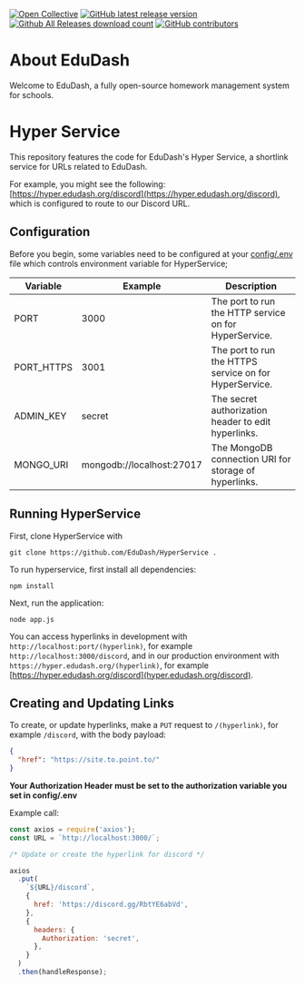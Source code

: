 [![Open Collective](https://opencollective.com/edudash/tiers/badge.svg)](https://opencollective.com/edudash/) [![GitHub latest release version](https://img.shields.io/github/v/release/edudash/edudash.svg?style=flat)](https://github.com/edudash/edudash/releases/latest) [![Github All Releases download count](https://img.shields.io/github/downloads/edudash/edudash/total.svg?style=flat)](https://github.com/edudash/edudash/releases/latest) [![GitHub contributors](https://img.shields.io/github/contributors/edudash/edudash.svg?style=flat)](https://github.com/edudash/edudash/graphs/contributors)

# About EduDash

Welcome to EduDash, a fully open-source homework management system for schools.

# Hyper Service

This repository features the code for EduDash's Hyper Service, a shortlink service for URLs related to EduDash.

For example, you might see the following: [https://hyper.edudash.org/discord](https://hyper.edudash.org/discord), which is configured to route to our Discord URL.

## Configuration

Before you begin, some variables need to be configured at your [config/.env](config/.env) file which controls environment variable for HyperService;

| Variable   | Example                   | Description                                            |
| ---------- | ------------------------- | ------------------------------------------------------ |
| PORT       | 3000                      | The port to run the HTTP service on for HyperService.  |
| PORT_HTTPS | 3001                      | The port to run the HTTPS service on for HyperService. |
| ADMIN_KEY  | secret                    | The secret authorization header to edit hyperlinks.    |
| MONGO_URI  | mongodb://localhost:27017 | The MongoDB connection URI for storage of hyperlinks.  |

## Running HyperService

First, clone HyperService with

```
git clone https://github.com/EduDash/HyperService .
```

To run hyperservice, first install all dependencies:

```
npm install
```

Next, run the application:

```
node app.js
```

You can access hyperlinks in development with `http://localhost:port/(hyperlink)`, for example `http://localhost:3000/discord`, and in our production environment with `https://hyper.edudash.org/(hyperlink)`, for example [https://hyper.edudash.org/discord](hyper.edudash.org/discord).

## Creating and Updating Links

To create, or update hyperlinks, make a `PUT` request to `/(hyperlink)`, for example `/discord`, with the body payload:

```json
{
  "href": "https://site.to.point.to/"
}
```

**Your Authorization Header must be set to the authorization variable you set in config/.env**

Example call:

```js
const axios = require('axios');
const URL = `http://localhost:3000/`;

/* Update or create the hyperlink for discord */

axios
  .put(
    `${URL}/discord`,
    {
      href: 'https://discord.gg/RbtYE6abVd',
    },
    {
      headers: {
        Authorization: 'secret',
      },
    }
  )
  .then(handleResponse);
```
